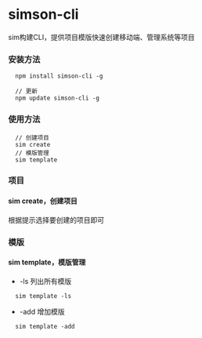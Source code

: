 # simson-cli
sim构建CLI，提供项目模版快速创建移动端、管理系统等项目

### 安装方法
```shell
  npm install simson-cli -g

  // 更新
  npm update simson-cli -g
```

### 使用方法
```shell
  // 创建项目
  sim create
  // 模版管理
  sim template
```

### 项目

#### sim create，创建项目
根据提示选择要创建的项目即可

### 模版

#### sim template，模版管理

* -ls 列出所有模版

```
  sim template -ls
```

* -add 增加模版

```
  sim template -add
```
